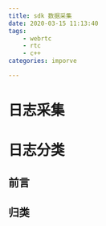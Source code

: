 ```yaml
---
title: sdk 数据采集
date: 2020-03-15 11:13:40
tags: 
    - webrtc 
    - rtc 
    - c++
categories: imporve

---
```


# 日志采集


# 日志分类


## 前言


## 归类
